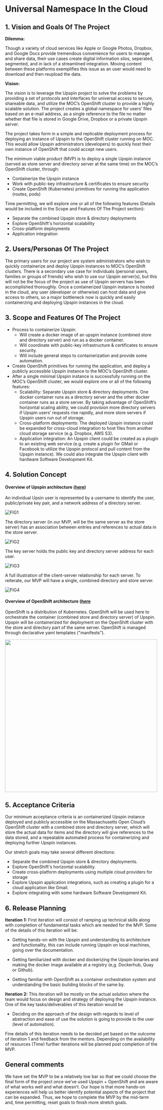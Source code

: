 # Universal Namespace In the Cloud

## 1. Vision and Goals Of The Project

**Dilemma:**

Though a variety of cloud services like Apple or Google Photos, Dropbox, and Google Docs provide tremendous convenience for users to manage and share data, their use cases create digital information silos, seperated, segmented, and in lack of a streamlined integration. Moving content between these platforms exemplifies this issue as an user would need to download and then reupload the data.

**Vision:**

The vision is to leverage the Upspin project to solve the problems by providing a set of protocols and interfaces for universal access to secure, shareable data, and utilize the MOC’s OpenShift cluster to provide a highly scalable solution. The project creates a global namespace for users’ files based on an e-mail address, as a single reference to the file no matter whether that file is stored in Google Drive, Dropbox or a private Upspin server.

The project takes form in a simple and replicable deployment process for deploying an instance of Upspin to the OpenShift cluster running on MOC. This would allow Upspin administrators (developers) to quickly host their own instance of OpenShift that could accept new users. 

The minimum viable product (MVP) is to deploy a single Upspin instance (served as store server and directory server at the same time) on the MOC’s OpenShift cluster, through: 

-   Containerize the Upspin instance
-   Work with public-key infrastructure & certificates to ensure security
-   Create OpenShift (Kubernetes) primitives for running the application (routes, pods)

Time permitting, we will explore one or all of the following features (Details would be included in the Scope and Features Of The Project section):

-   Separate the combined Upspin store & directory deployments
-   Explore OpenShift's horizontal scalability
-   Cross-platform deployments
-   Application integration


## 2. Users/Personas Of The Project
The primary users for our project are system administrators who wish to quickly containerize and deploy Upspin instances to MOC’s OpenShift clusters. There is a secondary use case for individuals (personal users, families or groups of friends) who wish to use our Upspin server(s), but this will not be the focus of the project as use of Upspin servers has been accomplished thoroughly. Once a containerized Upspin instance is hosted in the cloud, any user (developer or otherwise) can host data and give access to others, so a major bottleneck now is quickly and easily containerzing and deploying Upspin instances in the cloud.

## 3. Scope and Features Of The Project
-   Process to containerize Upspin:
	-   Will create a docker image of an upspin instance (combined store and directory server) and run as a docker container. 
	-   Will coordinate with public-key infrastructure & certificates to ensure security.
	-   Will include general steps to containerization and provide some automation.
-   Create OpenShift primitives for running the application, and deploy a publicly accessible Upspin instance to the MOC’s OpenShift cluster.
-   After a single minimal Upspin instance is successfully running on the MOC’s OpenShift cluster, we would explore one or all of the following features: 
	-   Scalability: Separate Upspin store & directory deployments. One docker container runs as a directory server and the other docker container runs as a store server. By taking advantage of OpenShift’s horizontal scaling ability, we could provision more directory servers if Upspin users’ requests rise rapidly, and more store servers if Upspin users run out of storage.
	-   Cross-platform deployments: The deployed Upspin instance could be expanded for cross-cloud integration to host files from another cloud storage service (e.g. Dropbox, AWS S3).
	-   Application integration: An Upspin client could be created as a plugin to an existing web service (e.g. create a plugin for GMail or Facebook to utilize the Upspin protocol and pull content from the Upspin instance). We could also integrate the Upspin client with hardware Software Development Kit.


## 4. Solution Concept
#### Overview of Upspin architecture ([here](https://upspin.io/doc/arch.md))

An individual Upsin user is represented by a username to identify the user, public/private key pair, and a network address of a directory server.


![FIG1](images/figure1.png)

The directory server (in our MVP, will be the same server as the store server) has an association between entries and references to actual data in the store server.

![FIG2](images/figure2.png)

The key server holds the public key and directory server address for each user.

![FIG3](images/figure3.png)

A full illustration of the client-server relationship for each server. To reiterate, our MVP will have a single, combined directory and store server.

![FIG4](images/figure4.png)

#### Overview of OpenShift architecture ([here](https://www.openshift.com/learn/what-is-openshift)

OpenShift is a distribution of Kubernetes. OpenShift will be used here to orchestrate the container (combined store and directory server) of Upspin. Upspin will be containerized for deployment on the OpenShift cluster with the store and directory part of the same server. OpenShift is managed through declarative yaml templates ("manifests").

<img src= images/figure5.png width="500" class="centerImage">

## 5. Acceptance Criteria

Our minimum acceptance criteria is an containerized Upspin instance deployed and publicly accessible on the Massachusetts Open Cloud’s OpenShift cluster with a combined store and directory server, which will store the actual data for items and the directory will give references to the data stored, and a repeatable automated process for containerizing and deploying further Upspin instances.

Our stretch goals may take several different directions:

-   Separate the combined Upspin store & directory deployments.
-   Explore OpenShift's horizontal scalability.
-   Create cross-platform deployments using multiple cloud providers for storage
-   Explore Upspin application integrations, such as creating a plugin for a cloud application like Gmail.
-   Explore integrating with some hardware Software Development Kit.


## 6. Release Planning

**Iteration 1:**
First iteration will consist of ramping up technical skills along with completion of fundamental tasks which are needed for the MVP. Some of the details of this iteration will be:

-   Getting hands-on with the Upspin and understanding its architecture and functionality, this can include running Upspin on local machines, going over the documentation.
    
-   Getting familiarized with docker and dockerizing the Upspin binaries and making the docker image available at a registry (e,g. Dockerhub, Quay or Github).
    
-   Getting familiar with OpenShift as a container orchestration system and understanding the basic building blocks of the same by.
    
**Iteration 2:**
This iteration will be mostly on the actual solution where the team would focus on design and strategy of deploying the Upspin instance. One of the key tasks/deliverables of this iteration would be

-   Deciding on the approach of the design with regards to level of abstraction and ease of use the solution is going to provide to the user (level of automation).

Fine details of this iteration needs to be decided yet based on the outcome of iteration 1 and feedback from the mentors. Depending on the availability of resources (Time) further iterations will be planned post completion of the MVP.

## General comments
We have set the MVP to be a relatively low bar so that we could choose the final form of the project once we’ve used Upspin + OpenShift and are aware of what works well and what doesn’t. Our hope is that more hands-on experiences will help us better identify potential aspects of the project that can be expanded. Thus, we hope to complete the MVP by the mid-term and, time permitting, reset goals to finish more stretch goals.
